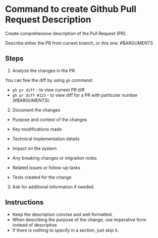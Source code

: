 # Command to create Github Pull Request Description

Create comprehensive description of the Pull Request (PR).

Describe either the PR from current branch, or this one: #$ARGUMENTS

## Steps

1. Analyze the changes in the PR.

You can few the diff by using `gh` command:

-  `gh pr diff` - to view current PR diff
-  `gh pr diff #123` - to view diff for a PR with particular number (#$ARGUMENTS).

2. Document the changes

- Purpose and context of the changes
- Key modifications made

- Technical implementation details
- Impact on the system
- Any breaking changes or migration notes

- Related issues or follow-up tasks
- Tests created for the change

3. Ask for additional information if needed.

## Instructions

- Keep the description concise and well formatted.
- When describing the purpose of the change, use imperative form instead of
    descriptive.
- If there is nothing to specify in a section, just skip it.

